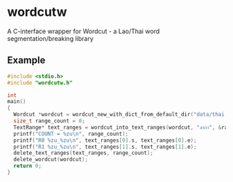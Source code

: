 # wordcutw

A C-interface wrapper for Wordcut - a Lao/Thai word segmentation/breaking library

## Example

```C
#include <stdio.h>
#include "wordcutw.h"

int
main()
{
  Wordcut *wordcut = wordcut_new_with_dict_from_default_dir("data/thai.txt");
  size_t range_count = 0;
  TextRange* text_ranges = wordcut_into_text_ranges(wordcut, "ลากา", &range_count);
  printf("COUNT = %zu\n", range_count);
  printf("R0 %zu_%zu\n", text_ranges[0].s, text_ranges[0].e);
  printf("R1 %zu_%zu\n", text_ranges[1].s, text_ranges[1].e);
  delete_text_ranges(text_ranges, range_count);
  delete_wordcut(wordcut);
  return 0;
}
```
